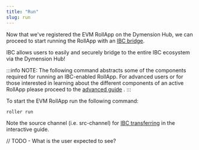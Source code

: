 ```yaml
---
title: "Run"
slug: run
---
```


Now that we've registered the EVM RollApp on the Dymension Hub, we can proceed to start running the RollApp with an [IBC bridge](/docs/learn/rollapps/bridging.md).

IBC allows users to easily and securely bridge to the entire IBC ecosystem via the Dymension Hub!

:::info NOTE:
The following command abstracts some of the components required for running an IBC-enabled RollApp. For advanced users or for those interested in learning about the different components of an active RollApp please proceed to the [advanced guide](/docs/build/adv-guide/roller-adv/da-light-client.md) .
:::

To start the EVM RollApp run the following command:

```
roller run
```

Note the source channel (i.e. src-channel) for [IBC transferring](ibc-transfer.md) in the interactive guide.

// TODO - What is the user expected to see?
